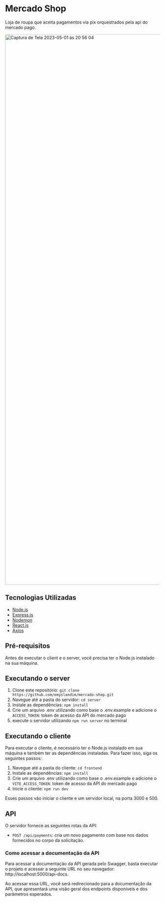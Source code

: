 # Mercado Shop
Loja de roupa que aceita pagamentos via pix orquestrados pela api do mercado pago. 

<img width="1792" alt="Captura de Tela 2023-05-01 às 20 56 04" src="https://user-images.githubusercontent.com/44002213/235551836-a838c5d4-a6f1-484c-af3d-f958827bc41d.png">

## Tecnologias Utilizadas

- [Node.js](https://nodejs.org)
- [Express.js](https://expressjs.com/)
- [Nodemon](https://nodemon.io/)
- [React.js](https://reactjs.org/)
- [Axios](https://github.com/axios/axios)

## Pré-requisitos

Antes de executar o client e o server, você precisa ter o Node.js instalado na sua máquina.

## Executando o server

1. Clone este repositório: `git clone https://github.com/emyslandim/mercado-shop.git`
2. Navegue até a pasta do servidor: `cd server`
3. Instale as dependências: `npm install`
4. Crie um arquivo .env utilizando como base o .env.example e adicione o `ACCESS_TOKEN`: token de acesso da API do mercado pago
5. execute o servidor utilizando `npm run server` no terminal


## Executando o cliente

Para executar o cliente, é necessário ter o Node.js instalado em sua máquina e também ter as dependências instaladas. Para fazer isso, siga os seguintes passos:

1. Navegue até a pasta do cliente: `cd frontend`
2. Instale as dependências: `npm install`
3. Crie um arquivo .env utilizando como base o .env.example e adicione o `VITE_ACCESS_TOKEN`: token de acesso da API do mercado pago
5. Inicie o cliente: `npm run dev`

Esses passos vão iniciar o cliente e um servidor local, na porta 3000 e 500.

## API

O servidor fornece as seguintes rotas da API:

- `POST /api/payments`: cria um novo pagamento com base nos dados fornecidos no corpo da solicitação.

### Como acessar a documentação da API
Para acessar a documentação da API gerada pelo Swagger, basta executar o projeto e acessar a seguinte URL no seu navegador: http://localhost:5000/api-docs.

Ao acessar essa URL, você será redirecionado para a documentação da API, que apresentará uma visão geral dos endpoints disponíveis e dos parâmetros esperados.

